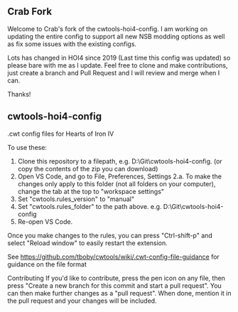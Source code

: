 ## Crab Fork

Welcome to Crab's fork of the cwtools-hoi4-config. I am working on updating the entire config to support all new NSB modding options as well as fix some issues with the existing configs.

Lots has changed in HOI4 since 2019 (Last time this config was updated) so please bare with me as I update. Feel free to clone and make contributions, just create a branch and Pull Request and I will review and merge when I can.

Thanks!

## cwtools-hoi4-config
.cwt config files for Hearts of Iron IV

To use these:
1. Clone this repository to a filepath, e.g. D:\Git\cwtools-hoi4-config. (or copy the contents of the zip you can download)
2. Open VS Code, and go to File, Preferences, Settings
2.a. To make the changes only apply to this folder (not all folders on your computer), change the tab at the top to "workspace settings"
3. Set "cwtools.rules_version" to "manual"
4. Set "cwtools.rules_folder" to the path above. e.g. D:\Git\cwtools-hoi4-config
5. Re-open VS Code.

Once you make changes to the rules, you can press "Ctrl-shift-p" and select "Reload window" to easily restart the extension.

See https://github.com/tboby/cwtools/wiki/.cwt-config-file-guidance for guidance on the file format

Contributing
If you'd like to contribute, press the pen icon on any file, then press "Create a new branch for this commit and start a pull request". You can then make further changes as a "pull request". When done, mention it in the pull request and your changes will be included.
